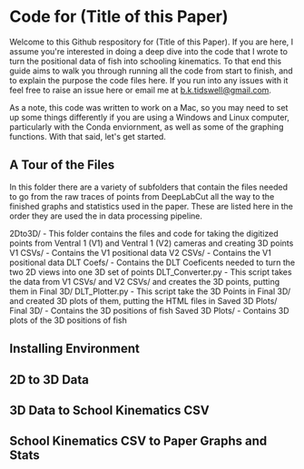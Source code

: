 # Code for (Title of this Paper)

Welcome to this Github respository for (Title of this Paper). If you are here, I assume you're interested in doing a deep dive into the code that I wrote to turn the positional data of fish into schooling kinematics. To that end this guide aims to walk you through running all the code from start to finish, and to explain the purpose the code files here. If you run into any issues with it feel free to raise an issue here or email me at b.k.tidswell@gmail.com. 

As a note, this code was written to work on a Mac, so you may need to set up some things differently if you are using a Windows and Linux computer, particularly with the Conda enviornment, as well as some of the graphing functions. With that said, let's get started.

## A Tour of the Files

In this folder there are a variety of subfolders that contain the files needed to go from the raw traces of points from DeepLabCut all the way to the finished graphs and statistics used in the paper. These are listed here in the order they are used the in data processing pipeline.

2Dto3D/ - This folder contains the files and code for taking the digitized points from Ventral 1 (V1) and Ventral 1 (V2) cameras and creating 3D points
      V1 CSVs/ - Contains the V1 positional data
      V2 CSVs/ - Contains the V1 positional data
      DLT Coefs/ - Contains the DLT Coeficents needed to turn the two 2D views into one 3D set of points
      DLT_Converter.py - This script takes the data from V1 CSVs/ and V2 CSVs/ and creates the 3D points, putting them in Final 3D/
      DLT_Plotter.py - This script take the 3D Points in Final 3D/ and created 3D plots of them, putting the HTML files in Saved 3D Plots/
      Final 3D/ - Contains the 3D positions of fish
      Saved 3D Plots/ - Contains 3D plots of the 3D positions of fish


## Installing Environment


## 2D to 3D Data


## 3D Data to School Kinematics CSV


## School Kinematics CSV to Paper Graphs and Stats
